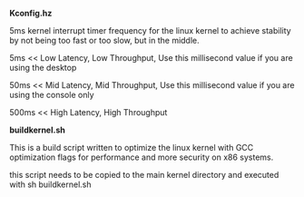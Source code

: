 **Kconfig.hz**

5ms kernel interrupt timer frequency for the linux kernel to achieve stability by not being too fast or too slow, but in the middle.

5ms << Low Latency, Low Throughput, Use this millisecond value if you are using the desktop

50ms << Mid Latency, Mid Throughput, Use this millisecond value if you are using the console only

500ms << High Latency, High Throughput

**buildkernel.sh**

This is a build script written to optimize the linux kernel with GCC optimization flags for performance and more security on x86 systems.

this script needs to be copied to the main kernel directory and executed with sh buildkernel.sh

